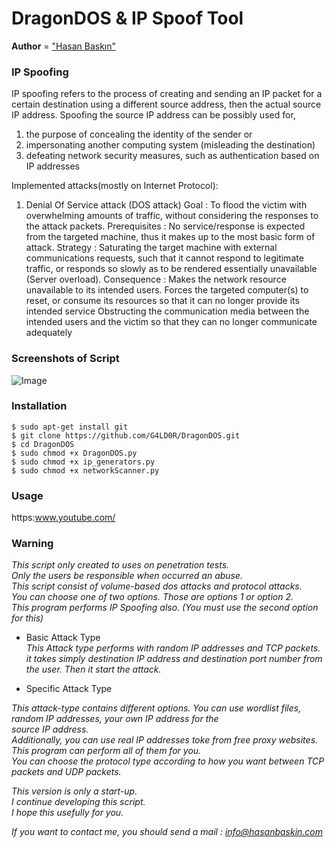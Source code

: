 # DragonDOS & IP Spoof Tool

**Author** = ["Hasan Baskın"](https://www.hasanbaskin.com/)

### IP Spoofing 

IP spoofing refers to the process of creating and sending an IP packet for a certain destination using a different source address, then the actual source IP address.
Spoofing the source IP address can be possibly used for,
1. the purpose of concealing the identity of the sender or
2. impersonating another computing system (misleading the destination)
3. defeating network security measures, such as authentication based on IP addresses

Implemented attacks(mostly on Internet Protocol):

1. Denial Of Service attack (DOS attack)
   Goal          : To flood the victim with overwhelming amounts of traffic, without considering the responses to the attack packets.
   Prerequisites : No service/response is expected from the targeted machine, thus it makes up to the most basic form of attack.
   Strategy      : Saturating the target machine with external communications requests, such that it cannot respond to legitimate traffic, or 		   	           responds so slowly as to be rendered essentially unavailable (Server overload).
   Consequence   : Makes the network resource unavailable to its intended users.
                   Forces the targeted computer(s) to reset, or consume its resources so that it can no longer provide its intended service 		 	                Obstructing the communication media between the intended users and the victim so that they can no longer communicate adequately
                   



### Screenshots of Script

![Image](https://i.ibb.co/tsh0wTx/dos.png)


### Installation

`$ sudo apt-get install git`<br />
`$ git clone https://github.com/G4LD0R/DragonDOS.git`<br />
`$ cd DragonDOS`<br />
`$ sudo chmod +x DragonDOS.py` <br />
`$ sudo chmod +x ip_generators.py`<br />
`$ sudo chmod +x networkScanner.py`<br />


### Usage

https:www.youtube.com/


### Warning

*This script only created to uses on penetration tests.*<br />
*Only the users be responsible when occurred an abuse.*<br />
*This script consist of volume-based dos attacks and protocol attacks.*<br />
*You can choose one of two options. Those are options 1 or option 2.*<br />
*This program performs IP Spoofing also. (You must use the second option for this)*<br />

- Basic Attack Type <br />
*This Attack type performs with random IP addresses and TCP packets.* <br />
*it takes simply destination IP address and destination port number from the user. Then it start the attack.*<br />

- Specific Attack Type<br />

*This attack-type contains different options. You can use wordlist files, random IP addresses, your own IP address for the*<br /> *source IP address.*<br /> 
*Additionally, you can use real IP addresses toke from free proxy websites. This program can perform all of them for you.*<br />
*You can choose the protocol type according to how you want between TCP packets and UDP packets.*<br />

*This version is only a start-up.*<br />
*I continue developing this script.*<br />
*I hope this usefully for you.*<br />

*If you want to contact me, you should send a mail : info@hasanbaskin.com*<br />
